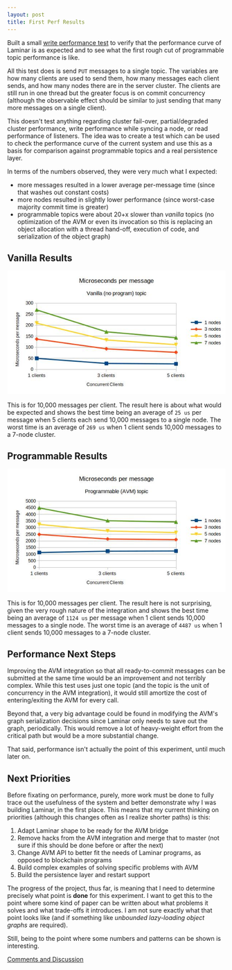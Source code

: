 ```yaml
---
layout: post
title: First Perf Results
---
```


Built a small [write performance test](https://github.com/jmdisher/Laminar/blob/master/integration/test/com/jeffdisher/laminar/performance/PerfWritePerformance.java) to verify that the performance curve of Laminar is as expected and to see what the first rough cut of programmable topic performance is like.

All this test does is send `PUT` messages to a single topic.  The variables are how many clients are used to send them, how many messages each client sends, and how many nodes there are in the server cluster.  The clients are still run in one thread but the greater focus is on commit concurrency (although the observable effect should be similar to just sending that many more messages on a single client).

This doesn't test anything regarding cluster fail-over, partial/degraded cluster performance, write performance while syncing a node, or read performance of listeners.  The idea was to create a test which can be used to check the performance curve of the current system and use this as a basis for comparison against programmable topics and a real persistence layer.

In terms of the numbers observed, they were very much what I expected:

* more messages resulted in a lower average per-message time (since that washes out constant costs)
* more nodes resulted in slightly lower performance (since worst-case majority commit time is greater)
* programmable topics were about 20+x slower than _vanilla_ topics (no optimization of the AVM or even its invocation so this is replacing an object allocation with a thread hand-off, execution of code, and serialization of the object graph)

## Vanilla Results

![alt text](https://raw.githubusercontent.com/jmdisher/Laminar-blog/master/images_for_posts/2020-05-26/perf_vanilla.jpg "Non-programmable topic performance")

This is for 10,000 messages per client.  The result here is about what would be expected and shows the best time being an average of `25 us` per message when 5 clients each send 10,000 messages to a single node.  The worst time is an average of `269 us` when 1 client sends 10,000 messages to a 7-node cluster.

## Programmable Results

![alt text](https://raw.githubusercontent.com/jmdisher/Laminar-blog/master/images_for_posts/2020-05-26/perf_avm.jpg "Programmable topic performance using AVM")

This is for 10,000 messages per client.  The result here is not surprising, given the very rough nature of the integration and shows the best time being an average of `1124 us` per message when 1 client sends 10,000 messages to a single node.  The worst time is an average of `4487 us` when 1 client sends 10,000 messages to a 7-node cluster.

## Performance Next Steps

Improving the AVM integration so that all ready-to-commit messages can be submitted at the same time would be an improvement and not terribly complex.  While this test uses just one topic (and the topic is the unit of concurrency in the AVM integration), it would still amortize the cost of entering/exiting the AVM for every call.

Beyond that, a very big advantage could be found in modifying the AVM's graph serialization decisions since Laminar only needs to save out the graph, periodically.  This would remove a lot of heavy-weight effort from the critical path but would be a more substantial change.

That said, performance isn't actually the point of this experiment, until much later on.

## Next Priorities

Before fixating on performance, purely, more work must be done to fully trace out the usefulness of the system and better demonstrate why I was building Laminar, in the first place.  This means that my current thinking on priorities (although this changes often as I realize shorter paths) is this:

1. Adapt Laminar shape to be ready for the AVM bridge
1. Remove hacks from the AVM integration and merge that to master (not sure if this should be done before or after the next)
1. Change AVM API to better fit the needs of Laminar programs, as opposed to blockchain programs
1. Build complex examples of solving specific problems with AVM
1. Build the persistence layer and restart support

The progress of the project, thus far, is meaning that I need to determine precisely what point is **done** for this experiment.  I want to get this to the point where some kind of paper can be written about what problems it solves and what trade-offs it introduces.  I am not sure exactly what that point looks like (and if something like _unbounded lazy-loading object graphs_ are required).

Still, being to the point where some numbers and patterns can be shown is interesting.

[Comments and Discussion](https://github.com/jmdisher/Laminar-blog/issues/9)

